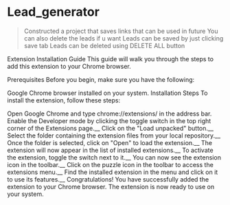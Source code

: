 # Lead_generator

>Constructed a project that saves links that can be used in future
>You can also delete the leads if u want 
>Leads can be saved by just clicking save tab 
>Leads can be deleted using DELETE ALL button

Extension Installation Guide
This guide will walk you through the steps to add this extension to your Chrome browser.

Prerequisites
Before you begin, make sure you have the following:

Google Chrome browser installed on your system.
Installation Steps
To install the extension, follow these steps:

Open Google Chrome and type chrome://extensions/ in the address bar.<br />
Enable the Developer mode by clicking the toggle switch in the top right corner of the Extensions page.__
Click on the "Load unpacked" button.__
Select the folder containing the extension files from your local repository.__
Once the folder is selected, click on "Open" to load the extension.__
The extension will now appear in the list of installed extensions.__
To activate the extension, toggle the switch next to it.__
You can now see the extension icon in the toolbar.__
Click on the puzzle icon in the toolbar to access the extensions menu.__
Find the installed extension in the menu and click on it to use its features.__
Congratulations! You have successfully added the extension to your Chrome browser. The extension is now ready to use on your system.
